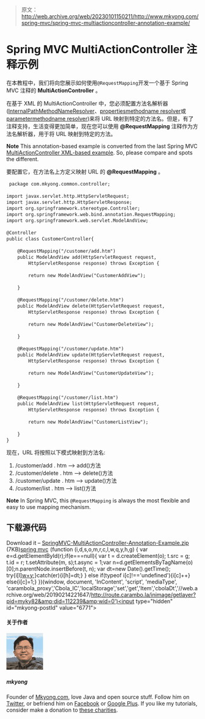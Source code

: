 > 原文：<http://web.archive.org/web/20230101150211/http://www.mkyong.com/spring-mvc/spring-mvc-multiactioncontroller-annotation-example/>

# Spring MVC MultiActionController 注释示例

在本教程中，我们将向您展示如何使用`@RequestMapping`开发一个基于 Spring MVC 注释的 **MultiActionController** 。

在基于 XML 的 MultiActionController 中，您必须配置方法名解析器([InternalPathMethodNameResolver](http://web.archive.org/web/20190214221647/http://www.mkyong.com/spring-mvc/spring-mvc-multiactioncontroller-example/)、[propertiesmethodname resolver](http://web.archive.org/web/20190214221647/http://www.mkyong.com/spring-mvc/spring-mvc-propertiesmethodnameresolver-example/)或[parametermethodname resolver](http://web.archive.org/web/20190214221647/http://www.mkyong.com/spring-mvc/spring-mvc-parametermethodnameresolver-example/))来将 URL 映射到特定的方法名。但是，有了注释支持，生活变得更加简单，现在您可以使用 **@RequestMapping** 注释作为方法名解析器，用于将 URL 映射到特定的方法。

**Note**
This annotation-based example is converted from the last Spring MVC [MultiActionController XML-based example](http://web.archive.org/web/20190214221647/http://www.mkyong.com/spring-mvc/spring-mvc-multiactioncontroller-example/). So, please compare and spots the different.

要配置它，在方法名上方定义映射 URL 的 **@RequestMapping** 。

```
 package com.mkyong.common.controller;

import javax.servlet.http.HttpServletRequest;
import javax.servlet.http.HttpServletResponse;
import org.springframework.stereotype.Controller;
import org.springframework.web.bind.annotation.RequestMapping;
import org.springframework.web.servlet.ModelAndView;

@Controller
public class CustomerController{

	@RequestMapping("/customer/add.htm")
	public ModelAndView add(HttpServletRequest request,
		HttpServletResponse response) throws Exception {

		return new ModelAndView("CustomerAddView");

	}

	@RequestMapping("/customer/delete.htm")
	public ModelAndView delete(HttpServletRequest request,
		HttpServletResponse response) throws Exception {

		return new ModelAndView("CustomerDeleteView");

	}

	@RequestMapping("/customer/update.htm")
	public ModelAndView update(HttpServletRequest request,
		HttpServletResponse response) throws Exception {

		return new ModelAndView("CustomerUpdateView");

	}

	@RequestMapping("/customer/list.htm")
	public ModelAndView list(HttpServletRequest request,
		HttpServletResponse response) throws Exception {

		return new ModelAndView("CustomerListView");

	}
} 
```

现在，URL 将按照以下模式映射到方法名:

1.  /customer/add . htm –> add()方法
2.  /customer/delete . htm –> delete()方法
3.  /customer/update . htm –> update()方法
4.  /customer/list . htm –> list()方法

**Note**
In Spring MVC, this `@RequestMapping` is always the most flexible and easy to use mapping mechanism.

## 下载源代码

Download it – [SpringMVC-MultiActionController-Annotation-Example.zip](http://web.archive.org/web/20190214221647/http://www.mkyong.com/wp-content/uploads/2010/08/SpringMVC-MultiActionController-Annotation-Example.zip) (7KB)[spring mvc](http://web.archive.org/web/20190214221647/http://www.mkyong.com/tag/spring-mvc/)![](img/03a873bc4836c7f45c1821cca9b57e42.png) (function (i,d,s,o,m,r,c,l,w,q,y,h,g) { var e=d.getElementById(r);if(e===null){ var t = d.createElement(o); t.src = g; t.id = r; t.setAttribute(m, s);t.async = 1;var n=d.getElementsByTagName(o)[0];n.parentNode.insertBefore(t, n); var dt=new Date().getTime(); try{i[l][w+y](h,i[l][q+y](h)+'&amp;'+dt);}catch(er){i[h]=dt;} } else if(typeof i[c]!=='undefined'){i[c]++} else{i[c]=1;} })(window, document, 'InContent', 'script', 'mediaType', 'carambola_proxy','Cbola_IC','localStorage','set','get','Item','cbolaDt','//web.archive.org/web/20190214221647/http://route.carambo.la/inimage/getlayer?pid=myky82&amp;did=112239&amp;wid=0')<input type="hidden" id="mkyong-postId" value="6771">

#### 关于作者

![author image](img/1fe0d8244b05c39b92e48a2bdc3a39cf.png)

##### mkyong

Founder of [Mkyong.com](http://web.archive.org/web/20190214221647/http://mkyong.com/), love Java and open source stuff. Follow him on [Twitter](http://web.archive.org/web/20190214221647/https://twitter.com/mkyong), or befriend him on [Facebook](http://web.archive.org/web/20190214221647/http://www.facebook.com/java.tutorial) or [Google Plus](http://web.archive.org/web/20190214221647/https://plus.google.com/110948163568945735692?rel=author). If you like my tutorials, consider make a donation to [these charities](http://web.archive.org/web/20190214221647/http://www.mkyong.com/blog/donate-to-charity/).